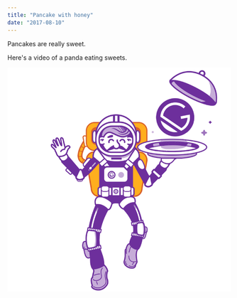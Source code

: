 ```yaml
---
title: "Pancake with honey"
date: "2017-08-10"
---
```


Pancakes are really sweet.

Here's a video of a panda eating sweets.


![](../images/gatsby-astronaut.png)
